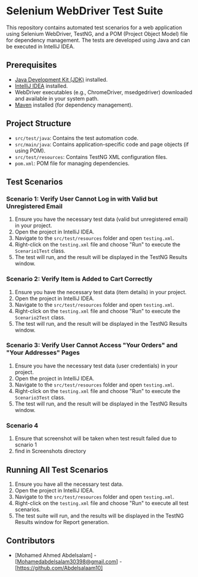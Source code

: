 # Selenium WebDriver Test Suite

This repository contains automated test scenarios for a web application using Selenium WebDriver, TestNG, and a POM (Project Object Model) file for dependency management. The tests are developed using Java and can be executed in IntelliJ IDEA.

## Prerequisites

- [Java Development Kit (JDK)](https://www.oracle.com/java/technologies/javase-downloads.html) installed.
- [IntelliJ IDEA](https://www.jetbrains.com/idea/download/) installed.
- WebDriver executables (e.g., ChromeDriver, msedgedriver) downloaded and available in your system path.
- [Maven](https://maven.apache.org/download.cgi) installed (for dependency management).

## Project Structure

- `src/test/java`: Contains the test automation code.
- `src/main/java`: Contains application-specific code and page objects (if using POM).
- `src/test/resources`: Contains TestNG XML configuration files.
- `pom.xml`: POM file for managing dependencies.

## Test Scenarios

### Scenario 1: Verify User Cannot Log in with Valid but Unregistered Email

1. Ensure you have the necessary test data (valid but unregistered email) in your project.
2. Open the project in IntelliJ IDEA.
3. Navigate to the `src/test/resources` folder and open `testing.xml`.
4. Right-click on the `testing.xml` file and choose "Run" to execute the `Scenario1Test` class.
5. The test will run, and the result will be displayed in the TestNG Results window.

### Scenario 2: Verify Item is Added to Cart Correctly

1. Ensure you have the necessary test data (item details) in your project.
2. Open the project in IntelliJ IDEA.
3. Navigate to the `src/test/resources` folder and open `testing.xml`.
4. Right-click on the `testing.xml` file and choose "Run" to execute the `Scenario2Test` class.
5. The test will run, and the result will be displayed in the TestNG Results window.

### Scenario 3: Verify User Cannot Access "Your Orders" and "Your Addresses" Pages

1. Ensure you have the necessary test data (user credentials) in your project.
2. Open the project in IntelliJ IDEA.
3. Navigate to the `src/test/resources` folder and open `testing.xml`.
4. Right-click on the `testing.xml` file and choose "Run" to execute the `Scenario3Test` class.
5. The test will run, and the result will be displayed in the TestNG Results window.

### Scenario 4
1. Ensure that screenshot will be taken when test result failed due to scnario 1
2. find in Screenshots directory

## Running All Test Scenarios

1. Ensure you have all the necessary test data.
2. Open the project in IntelliJ IDEA.
3. Navigate to the `src/test/resources` folder and open `testing.xml`.
4. Right-click on the `testing.xml` file and choose "Run" to execute all test scenarios.
5. The test suite will run, and the results will be displayed in the TestNG Results window for Report generation.

## Contributors

- [Mohamed Ahmed Abdelsalam] - [Mohamedabdelsalam30398@gmail.com] - [https://github.com/Abdelsalaam10]





